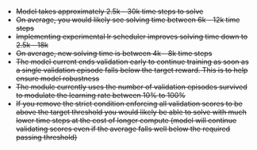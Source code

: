 - <s>Model takes approximately 2.5k - 30k time steps to solve<s>
- <s>On average, you would likely see solving time between 6k - 12k time steps<s>
- Implementing experimental lr scheduler improves solving time down to 2.5k - 18k
- On average, new solving time is between 4k - 8k time steps
- The model current ends validation early to continue training as soon as a single validation episode falls below the target reward. This is to help ensure model robustness
- The module currently uses the number of validation episodes survived to modulate the learning rate between 10% to 100%
- If you remove the strict condition enforcing all validation scores to be above the target threshold you would likely be able to solve with much lower time steps at the cost of longer compute (model will continue validating scores even if the average falls well below the required passing threshold)
